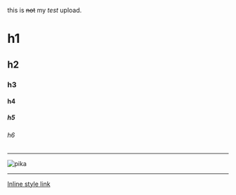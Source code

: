 this is ~~not~~ my *test* upload.
# h1
## h2
### h3
#### h4 
##### h5 
###### h6 

--- 

![pika](https://en.meming.world/images/en/6/6e/Surprised_Pikachu.jpg) 

---
[Inline style link](https://guides.github.com/pdfs/markdown-cheatsheet-online.pdf)
